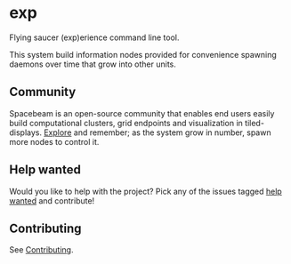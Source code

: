 # exp
Flying saucer (exp)erience command line tool.

This system build information nodes provided for convenience spawning daemons over time that grow into other units.

## Community
Spacebeam is an open-source community that enables end users easily build computational clusters, grid endpoints and visualization in tiled-displays. [Explore](https://github.com/spacebeam) and remember; as the system grow in number, spawn more nodes to control it.

## Help wanted
Would you like to help with the project? Pick any of the issues tagged [help wanted](https://github.com/spacebeam/exp/labels/help%20wanted) and contribute!

## Contributing
See  [Contributing](CONTRIBUTING.md).
